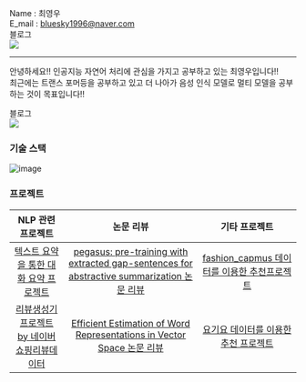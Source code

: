 Name : 최영우 <br>
E_mail : bluesky1996@naver.com <br>
블로그 <br>
<a href="https://data-beginning.tistory.com/" target="_blank"><img src="https://img.shields.io/badge/Tistory-000000?style=plastic&logo=Tistory&logoColor=white"/></a>

---

안녕하세요!! 인공지능 자연어 처리에 관심을 가지고 공부하고 있는 최영우입니다!!<br>
최근에는 트랜스 포머등을 공부하고 있고 더 나아가 음성 인식 모델로 멀티 모델을 공부 하는 것이 목표입니다!!





블로그 <br>
<a href="https://data-beginning.tistory.com/" target="_blank"><img src="https://img.shields.io/badge/Tistory-000000?style=plastic&logo=Tistory&logoColor=white"/></a>

### 기술 스택
![image](https://github.com/youngwoo3283/youngwoo3283/assets/69841073/7ea5cbef-efff-45ed-8d48-33e19fb07a07)




### 프로젝트
|NLP 관련 프로젝트|논문 리뷰|기타 프로젝트|
|:-----:|:-----:|:-----:|
|[텍스트 요약을 통한 대화 요약 프로젝트](https://github.com/youngwoo3283/SpeedWagon)|[pegasus: pre-training with extracted gap-sentences for abstractive summarization 논문 리뷰](https://github.com/youngwoo3283/pegasus_review)|[fashion_capmus 데이터를 이용한 추천프로젝트](https://github.com/youngwoo3283/CP2_Recommendation-Modeling)|
|[리뷰생성기 프로젝트 by 네이버쇼핑리뷰데이터](https://github.com/youngwoo3283/AI_Project4)|[Efficient Estimation of Word Representations in Vector Space 논문 리뷰](https://github.com/youngwoo3283/word2vec_review)|[요기요 데이터를 이용한 추천 프로젝트](https://github.com/youngwoo3283/boaz_project1_mini)|

